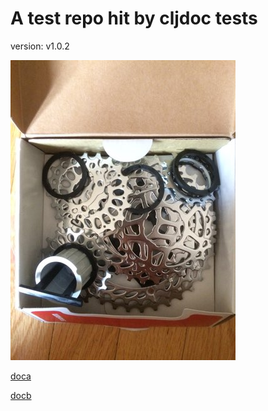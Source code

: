 # A test repo hit by cljdoc tests

version: v1.0.2

![This is an image](sprockets.jpg)

[doca](/doc/doca.md)

[docb](/doc/docb.adoc)
